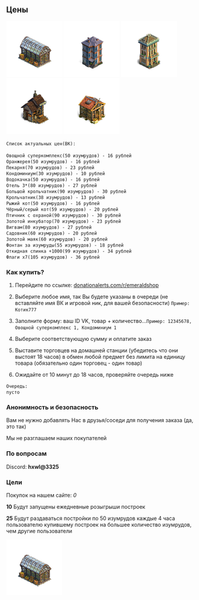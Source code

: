 ## Цены
![Суперкомплекс](https://github.com/emeraldshop/emeraldshop.github.io/raw/main/super.png) ![Кондоминиум](https://github.com/emeraldshop/emeraldshop.github.io/raw/main/kondominium.png) ![Отель 3](https://github.com/emeraldshop/emeraldshop.github.io/raw/main/hotel.png) ![Пекарня](https://github.com/emeraldshop/emeraldshop.github.io/raw/main/peka.png) ![Крольчатник](https://github.com/emeraldshop/emeraldshop.github.io/raw/main/krol.png) 

```
Список актуальных цен(ВК):

Овощной суперкомплекс(50 изумрудов) - 16 рублей
Оранжерея(50 изумрудов) - 16 рублей
Пекарня(70 изумрудов) - 23 рублей
Кондоминиум(30 изумрудов) - 10 рублей
Водокачка(50 изумрудов) - 16 рублей
Отель 3*(80 изумрудов) - 27 рублей
Большой крольчатник(90 изумрудов) - 30 рублей
Крольчатник(38 изумрудов) - 13 рублей
Рыжий кот(50 изумрудов) - 16 рублей
Чёрный/серый кот(59 изумрудов) - 20 рублей
Птичник с охраной(90 изумрудов) - 30 рублей
Золотой инкубатор(70 изумрудов) - 23 рублей
Вигвам(80 изумрудов) - 27 рублей
Садовник(60 изумрудов) - 20 рублей
Золотой маяк(60 изумрудов) - 20 рублей
Фонтан за изумруды(55 изумрудов) - 18 рублей
Откидная спинка +1000(99 изумрудов) - 34 рублей
Флаги х7(105 изумрудов) - 36 рублей
```

### Как купить?

1) Перейдите по ссылке: [donationalerts.com/r/emeraldshop](https://www.donationalerts.com/r/emeraldshop)

2) Выберите любое имя, так Вы будете указаны в очереди (не вставляйте имя ВК и игровой ник, для вашей безопасности) ```Пример: Котик777```

3) Заполните форму: ваш ID VK, товар + количество...```Пример: 12345678, Овощной суперкомплекс 1, Кондоминиум 1```

4) Выберите соответствующую сумму и оплатите заказ

5) Выставите торговцев на домашней станции (убедитесь что они выстоят 18 часов) в обмен любой предмет без лимита на единицу товара (обязательно один торговец - один товар)

6) Ожидайте от 10 минут до 18 часов, проверяйте очередь ниже
```
Очередь:
пусто
```

### Анонимность и безопасность

Вам не нужно добавлять Нас в друзья/соседи для получения заказа (да, это так)

Мы не разглашаем наших покупателей

### По вопросам

Discord: **hxwl@3325**

### Цели

Покупок на нашем сайте: *0*

**10** Будут запущены ежедневные розыгрыши построек

**25** Будут раздаваться постройки по 50 изумрудов каждые 4 часа пользователю купившему построек на большее количество изумрудов, чем другие пользователи

![Постройки](https://github.com/emeraldshop/emeraldshop.github.io/raw/main/animation.gif)

